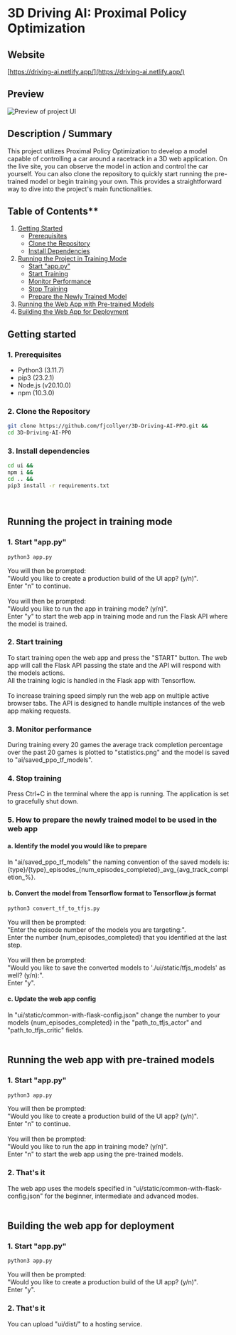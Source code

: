 # 3D Driving AI: Proximal Policy Optimization

## Website
[https://driving-ai.netlify.app/](https://driving-ai.netlify.app/)

## Preview
![Preview of project UI](preview.gif)

## Description / Summary
This project utilizes Proximal Policy Optimization to develop a model capable of controlling a car around a racetrack in a 3D web application. On the live site, you can observe the model in action and control the car yourself. You can also clone the repository to quickly start running the pre-trained model or begin training your own. This provides a straightforward way to dive into the project's main functionalities.

## Table of Contents**

1. [Getting Started](#getting-started)
   - [Prerequisites](#1-prerequisites)
   - [Clone the Repository](#2-clone-the-repository)
   - [Install Dependencies](#3-install-dependencies)
2. [Running the Project in Training Mode](#running-the-project-in-training-mode)
   - [Start "app.py"](#1-start-apppy)
   - [Start Training](#2-start-training)
   - [Monitor Performance](#3-monitor-performance)
   - [Stop Training](#4-stop-training)
   - [Prepare the Newly Trained Model](#5-how-to-prepare-the-newly-trained-model-to-be-used-in-the-web-app)
3. [Running the Web App with Pre-trained Models](#running-the-web-app-with-pre-trained-models)
4. [Building the Web App for Deployment](#building-the-web-app-for-deployment)

<span id="getting-started"></span>
## Getting started

### 1. Prerequisites

- Python3 (3.11.7)
- pip3 (23.2.1)
- Node.js (v20.10.0)
- npm (10.3.0)

### 2. Clone the Repository
```bash
git clone https://github.com/fjcollyer/3D-Driving-AI-PPO.git &&
cd 3D-Driving-AI-PPO
```

### 3. Install dependencies
```bash
cd ui &&
npm i &&
cd .. &&
pip3 install -r requirements.txt
```
<br>

<span id="running-the-project-in-training-mode"></span>
## Running the project in training mode

### 1. Start "app.py"
```bash
python3 app.py
```
You will then be prompted:<br>
"Would you like to create a production build of the UI app? (y/n)".<br> 
Enter "n" to continue.<br>
<br>
You will then be prompted:<br>
"Would you like to run the app in training mode? (y/n)".<br>
Enter "y" to start the web app in training mode and run the Flask API where the model is trained.

### 2. Start training
To start training open the web app and press the "START" button. The web app will call the Flask API passing the state and the API will respond with the models actions.<br>
All the training logic is handled in the Flask app with Tensorflow.<br>
<br>
To increase training speed simply run the web app on multiple active browser tabs. The API is designed to handle multiple instances of the web app making requests.<br>

### 3. Monitor performance
During training every 20 games the average track completion percentage over the past 20 games is plotted to "statistics.png" and the model is saved to "ai/saved_ppo_tf_models".

### 4. Stop training
Press Ctrl+C in the terminal where the app is running. The application is set to gracefully shut down.

### 5. How to prepare the newly trained model to be used in the web app
#### a. Identify the model you would like to prepare
In "ai/saved_ppo_tf_models" the naming convention of the saved models is: {type}/{type}\_episodes\_{num\_episodes\_completed}\_avg\_{avg\_track\_completion\_%}.

#### b. Convert the model from Tensorflow format to Tensorflow.js format
```bash
python3 convert_tf_to_tfjs.py
```

You will then be prompted:<br>
"Enter the episode number of the models you are targeting:".<br>
Enter the number {num_episodes_completed} that you identified at the last step.<br>
<br>
You will then be prompted:<br>
"Would you like to save the converted models to './ui/static/tfjs_models' as well? (y/n):".<br>
Enter "y".

#### c. Update the web app config
In "ui/static/common-with-flask-config.json" change the number to your models {num_episodes_completed} in the "path_to_tfjs_actor" and "path_to_tfjs_critic" fields.
<br>
<br>

<span id="running-the-web-app-with-pre-trained-models"></span>
## Running the web app with pre-trained models

### 1. Start "app.py"
```bash
python3 app.py
```
You will then be prompted:<br>
"Would you like to create a production build of the UI app? (y/n)".<br>
Enter "n" to continue.<br>
<br>
You will then be prompted:<br>
"Would you like to run the app in training mode? (y/n)".<br>
Enter "n" to start the web app using the pre-trained models.

### 2. That's it
The web app uses the models specified in "ui/static/common-with-flask-config.json" for the beginner, intermediate and advanced modes.
<br>
<br>

<span id="building-the-web-app-for-deployment"></span>
## Building the web app for deployment

### 1. Start "app.py"
```bash
python3 app.py
```
You will then be prompted:<br>
"Would you like to create a production build of the UI app? (y/n)".<br>
Enter "y".

### 2. That's it
You can upload "ui/dist/" to a hosting service.